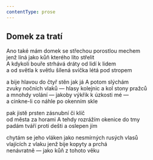 ```yaml
---
contentType: prose
---
```


## Domek za tratí

Ano také mám domek se střechou porostlou mechem  
jenž líná jako kůň kterého líto střelit  
A kdykoli bouře strhává dráty od lidí k lidem  
a od světla k světlu šílená svíčka létá pod stropem

a bije hlavou do čtyř stěn jak já A potom slýchám  
zvuky nočních vlaků — hlasy kolejnic a kol stony pražců  
a mnohdy volání — jakoby výkřik k úzkosti mé —  
a cinkne-li co náhle po okenním skle

pak jistě prsten zásnubní či klíč  
od města za horami A tehdy rozrážím okenice do tmy  
padám tváří proti dešti a oslepen jím

chytám se jeho vláken jako nesmírných rusých vlasů  
vlajících z vlaku jenž bije kopyty a prchá  
nenávratně — jako kůň z tohoto věku
